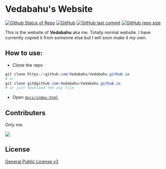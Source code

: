 # Vedabahu's Website

[![Github Status of Repo](https://img.shields.io/badge/Status-Inactive-red?style=flat-square&logo=aiqfome&logoColor=cyan)](https://github.com/Vedabahu/Vedabahu.github.io)
[![GitHub](https://img.shields.io/github/license/Vedabahu/vedabahu.github.io?color=cyan&label=License&style=flat-square&logo=artifact%20hub&logoColor=cyan)](https://github.com/Vedabahu/Vedabahu.github.io/blob/professional/LICENSE)
[![GitHub last commit](https://img.shields.io/github/last-commit/vedabahu/vedabahu.github.io?style=flat-square&logo=asana&logoColor=cyan)](https://github.com/Vedabahu/Vedabahu.github.io/commits/professional)
[![GitHub repo size](https://img.shields.io/github/repo-size/vedabahu/vedabahu.github.io?style=flat-square&logo=beats&logoColor=cyan)](https://github.com/Vedabahu/Vedabahu.github.io)

This is the website of <strong>Vedabahu</strong> aka me. Totally normal website. I have currently copied it from someone else but I will soon make it my own.

## How to use:

- Clone the repo

```powershell
git clone https://github.com/Vedabahu/Vedabahu.github.io
# or
git clone git@github.com:Vedabahu/Vedabahu.github.io
# or just download the zip file
```
- Open [`docs/index.html`](./docs/index.html)

## Contributers

Only me.

<a href="https://github.com/Vedabahu/Vedabahu.github.io/graphs/contributors">
  <img src="https://contrib.rocks/image?repo=Vedabahu/Vedabahu.github.io" />
</a>

## License

[General Public License v3](./LICENSE)
